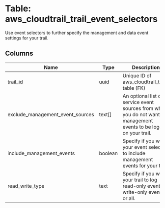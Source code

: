 
# Table: aws_cloudtrail_trail_event_selectors
Use event selectors to further specify the management and data event settings for your trail.
## Columns
| Name        | Type           | Description  |
| ------------- | ------------- | -----  |
|trail_id|uuid|Unique ID of aws_cloudtrail_trails table (FK)|
|exclude_management_event_sources|text[]|An optional list of service event sources from which you do not want management events to be logged on your trail.|
|include_management_events|boolean|Specify if you want your event selector to include management events for your trail.|
|read_write_type|text|Specify if you want your trail to log read-only events, write-only events, or all.|
